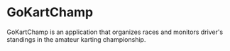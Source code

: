 # GoKartChamp

GoKartChamp is an application that organizes races and monitors driver's standings in the amateur karting championship.
